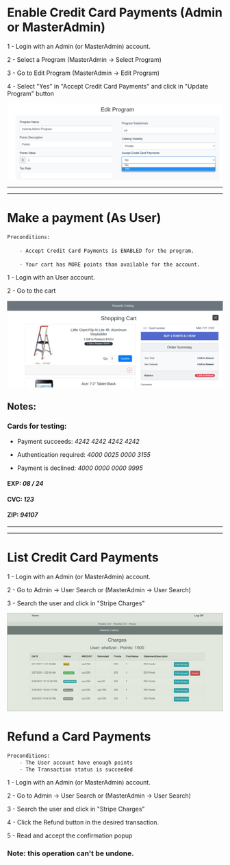 # Enable Credit Card Payments (Admin or MasterAdmin)

1 - Login with an Admin (or MasterAdmin) account.

2 - Select a Program (MasterAdmin -> Select Program)

3 - Go to Edit Program (MasterAdmin -> Edit Program)

4 - Select "Yes" in "Accept Credit Card Payments" and click in "Update Program" button

![Edit Program Accept Credit Card Payments](./EditProgramAcceptCreditCardPayments.jpg)

---

---

# Make a payment (As User)

    Preconditions:

        - Accept Credit Card Payments is ENABLED for the program.

        - Your cart has MORE points than available for the account.

1 - Login with an User account.

2 - Go to the cart

![Cart](./Cart.jpg)

## Notes:

### Cards for testing:

- Payment succeeds: _4242 4242 4242 4242_

- Authentication required: _4000 0025 0000 3155_

- Payment is declined: _4000 0000 0000 9995_

#### EXP: _08 / 24_

#### CVC: _123_

#### ZIP: _94107_

---

---

# List Credit Card Payments

1 - Login with an Admin (or MasterAdmin) account.

2 - Go to Admin -> User Search or (MasterAdmin -> User Search)

3 - Search the user and click in "Stripe Charges"

![Stripe Charges](./StripeCharges.jpg)

# Refund a Card Payments

    Preconditions:
        - The User account have enough points
        - The Transaction status is succeeded

1 - Login with an Admin (or MasterAdmin) account.

2 - Go to Admin -> User Search or (MasterAdmin -> User Search)

3 - Search the user and click in "Stripe Charges"

4 - Click the Refund button in the desired transaction.

5 - Read and accept the confirmation popup

### Note: this operation can't be undone.
